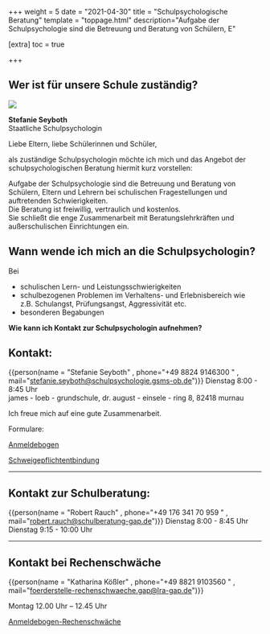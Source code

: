 +++
weight = 5
date = "2021-04-30"
title = "Schulpsychologische Beratung"
template = "toppage.html"
description="Aufgabe der Schulpsychologie sind die Betreuung und Beratung von Schülern, E"

[extra]
toc = true

+++

## Wer ist für unsere Schule zuständig?

![](Foto_Seyboth.jpg)

**Stefanie Seyboth**  
Staatliche Schulpsychologin

Liebe Eltern, liebe Schülerinnen und Schüler,

als zuständige Schulpsychologin möchte ich mich und das Angebot der schulpsychologischen Beratung hiermit kurz vorstellen:  
  
Aufgabe der Schulpsychologie sind die Betreuung und Beratung von Schülern, Eltern und Lehrern bei schulischen Fragestellungen und auftretenden Schwierigkeiten.  
Die Beratung ist freiwillig, vertraulich und kostenlos.  
Sie schließt die enge Zusammenarbeit mit Beratungslehrkräften und außerschulischen Einrichtungen ein.

## Wann wende ich mich an die Schulpsychologin?

Bei

- schulischen Lern- und Leistungsschwierigkeiten
- schulbezogenen Problemen im Verhaltens- und Erlebnisbereich wie  
    z.B. Schulangst, Prüfungsangst, Aggressivität etc.
- besonderen Begabungen

**Wie kann ich Kontakt zur Schulpsychologin aufnehmen?**

## Kontakt:
{{person(name = "Stefanie Seyboth" , phone="+49 8824 9146300 " , mail="stefanie.seyboth@schulpsychologie.gsms-ob.de")}}
Dienstag 8:00 - 8:45 Uhr  
james - loeb - grundschule, dr. august - einsele - ring 8, 82418 murnau  

Ich freue mich auf eine gute Zusammenarbeit.  

Formulare:

[Anmeldebogen](https://volksschule-partenkirchen.de/wp-content/uploads/Anmeldebogen-GS-MS-SchütteGarmisch-1.pdf)

[Schweigepflichtentbindung](https://volksschule-partenkirchen.de/wp-content/uploads/Schweigepflichtentbindung.pdf)

* * *

## Kontakt zur Schulberatung:

{{person(name = "Robert Rauch" , phone="+49 176 341 70 959 " , mail="robert.rauch@schulberatung-gap.de")}}
Dienstag 8:00 - 8:45 Uhr  
Dienstag 9:15 - 10:00 Uhr  

* * *

## Kontakt bei Rechenschwäche


{{person(name = "Katharina Kößler" , phone="+49  8821  9103560   " , mail="foerderstelle-rechenschwaeche.gap@lra-gap.de")}}

Montag 12.00 Uhr – 12.45 Uhr  

[Anmeldebogen-Rechenschwäche](https://volksschule-partenkirchen.de/wp-content/uploads/Anmeldebogen-Rechenschwäche.pdf)
